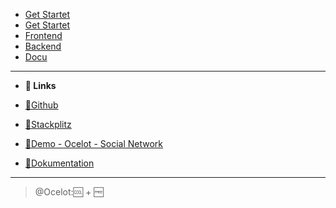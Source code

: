 - [Get Startet](../README.md)
- [Get Startet](README.md)
- [Frontend](README-FRONTEND.md)
- [Backend](backend-page.md)
- [Docu](docu-page.md)
___
- **:link: Links**
-  [:small_orange_diamond:Github](https://github.com/Ocelot-Social-Community/ocelot-future)
-  [:small_orange_diamond:Stackplitz](https://stackblitz.com/~/github.com/ogerly/nuxt-vuetify-storybook)

 
-  [:small_orange_diamond:Demo - Ocelot - Social Network](https://stage.ocelot.social/)

 
-  [:small_orange_diamond:Dokumentation](https://ocelot-social-community.github.io/ocelot-future)


___
> @Ocelot::cool: + :free: